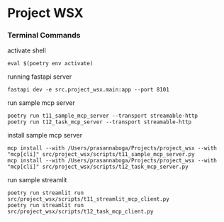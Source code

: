 # Project WSX

### Terminal Commands

activate shell
```shell
eval $(poetry env activate)
```

running fastapi server
```
fastapi dev -e src.project_wsx.main:app --port 8101
```

run sample mcp server

```shell
poetry run t11_sample_mcp_server --transport streamable-http
poetry run t12_task_mcp_server --transport streamable-http
```

install sample mcp server

```shell
mcp install --with /Users/prasannaboga/Projects/project_wsx --with "mcp[cli]" src/project_wsx/scripts/t11_sample_mcp_server.py
mcp install --with /Users/prasannaboga/Projects/project_wsx --with "mcp[cli]" src/project_wsx/scripts/t12_task_mcp_server.py
```

run sample streamlit

```shell
poetry run streamlit run src/project_wsx/scripts/t11_streamlit_mcp_client.py
poetry run streamlit run src/project_wsx/scripts/t12_task_mcp_client.py
```
